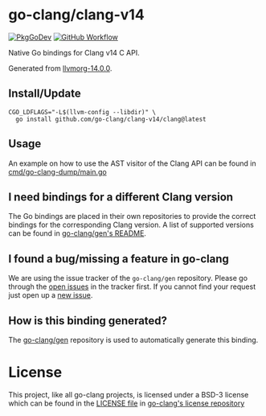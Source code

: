 # go-clang/clang-v14

[![PkgGoDev](https://pkg.go.dev/badge/github.com/go-clang/clang-v14)](https://pkg.go.dev/github.com/go-clang/clang-v14)
[![GitHub Workflow](https://img.shields.io/github/workflow/status/go-clang/clang-v14/Test/main?label=test&logo=github&style=flat-square)](https://github.com/go-clang/clang-v14/actions)

Native Go bindings for Clang v14 C API.

Generated from [llvmorg-14.0.0](https://github.com/llvm/llvm-project/releases/tag/llvmorg-14.0.0).

## Install/Update

```console
CGO_LDFLAGS="-L$(llvm-config --libdir)" \
  go install github.com/go-clang/clang-v14/clang@latest
```

## Usage

An example on how to use the AST visitor of the Clang API can be found in [cmd/go-clang-dump/main.go](cmd/go-clang-dump/main.go)

## I need bindings for a different Clang version

The Go bindings are placed in their own repositories to provide the correct bindings for the corresponding Clang version. A list of supported versions can be found in [go-clang/gen's README](https://github.com/go-clang/gen#where-are-the-bindings).

## I found a bug/missing a feature in go-clang

We are using the issue tracker of the `go-clang/gen` repository. Please go through the [open issues](https://github.com/go-clang/gen/issues) in the tracker first. If you cannot find your request just open up a [new issue](https://github.com/go-clang/gen/issues/new).

## How is this binding generated?

The [go-clang/gen](https://github.com/go-clang/gen) repository is used to automatically generate this binding.

# License

This project, like all go-clang projects, is licensed under a BSD-3 license which can be found in the [LICENSE file](https://github.com/go-clang/license/blob/master/LICENSE) in [go-clang's license repository](https://github.com/go-clang/license)
